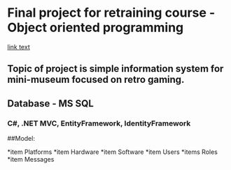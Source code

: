 # Final project for retraining course - Object oriented programming

[link text](https://www.vsb.cz/czv/cs/nabidka-kurzu/it-kurzy/programovani/)


## Topic of project is simple information system for mini-museum focused on retro gaming.

## Database - MS SQL

### C#, .NET MVC, EntityFramework, IdentityFramework

##Model:

*item Platforms
*item Hardware
*item Software
*item Users
*items Roles
*item Messages
